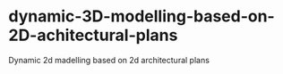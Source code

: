 # dynamic-3D-modelling-based-on-2D-achitectural-plans
Dynamic 2d madelling based on 2d architectural plans
